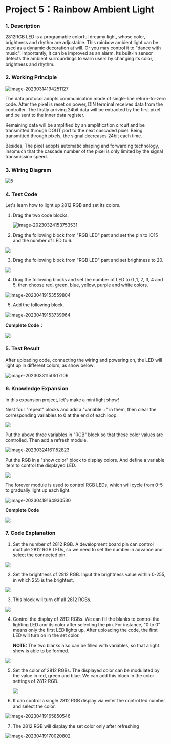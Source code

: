 # **Project 5：Rainbow Ambient Light**

### **1. Description**

2812RGB LED is a programable colorful dreamy light, whose color, brightness and rhythm are adjustable.  This rainbow ambient light can be used as a dynamic decoration at will. Or you may control it to "dance with music". Importantly, it can be improved as an alarm. Its built-in sensor detects the ambient surroundings to warn users by changing  its color, brightness and rhythm.

### **2. Working Principle**

![image-20230314194251127](./media/image-20230314194251127.png)

The data protocol adopts communication mode of single-line return-to-zero code. After the pixel is reset on power, DIN terminal receives data from the controller. The firstly arriving 24bit data will be extracted by the first pixel and be sent to the inner data register. 

Remaining data will be amplified by an amplification circuit and be transmitted through DOUT port to the next cascaded pixel. 
Being transmitted through pixels, the signal decreases 24bit each time. 

Besides, The pixel adopts automatic shaping and forwarding technology, insomuch that the cascade number of the pixel is only limited by the signal transmission speed.



### **3. Wiring Diagram**

![5](./media/5.jpg)

### **4. Test Code**

Let's learn how to light up 2812 RGB and set its colors. 

1. Drag the two code blocks.

   ![image-20230324153753531](./media/image-20230324145038355.png)

2. Drag the following block from "RGB LED" part and set the pin to IO15 and the number of LED to 6.

![](./media/image-20230419153204292.png)

3. Drag the following block from "RGB LED" part and set brightness to 20. 

![](./media/image-20230419153243384.png)

4. Drag the following blocks and set the number of LED to 0 ,1, 2, 3, 4 and 5, then choose red, green, blue, yellow, purple and  white colors. 

![image-20230419153559804](./media/image-20230419153559804.png)

5. Add the following block.

![image-20230419153739964](./media/image-20230419153739964.png)



**Complete Code：**

![](./media/5-1-1681889952779-15.png)

### **5. Test Result**

After uploading code, connecting the wiring and powering on, the LED will light up in different colors, as show below:

![image-20230331150517106](./media/image-20230331150517106.png)

### **6. Knowledge Expansion**

In this expansion project, let's make a mini light show!

Nest four "repeat" blocks and add a "variable +" in them, then clear the corresponding variables to 0 at the end of each loop. 

![](./media/image-20230419164632176.png)

Put the above three variables in "RGB" block so that these color values are controlled. Then add a refresh module.

![image-20230324161152823](./media/image-20230324161152823.png)

Put the RGB in a "show color" block to display colors. And define a variable item to control the displayed LED.

![](./media/image-20230419165108703.png)

The forever module is used to control RGB LEDs, which will cycle from 0-5 to gradually light up each light.

![image-20230419164930530](./media/image-20230419164930530.png)

**Complete Code**

![](./media/5-2-1681893901460-17.png)

### **7. Code Explanation**

1. Set the number of 2812 RGB. A development board pin can control multiple 2812 RGB LEDs, so we need to set the number in advance and select the connected pin. 

![](./media/image-20230419165202324.png)

2. Set the brightness of 2812 RGB. Input the brightness value within 0-255, in which 255 is the brightest.

![](./media/image-20230419165248645.png)

3. This block will turn off all 2812 RGBs. 

![](./media/image-20230419165314775.png)

4. Control the display of 2812 RGBs. We can fill the blanks to control the lighting LED and its color after selecting the pin. For instance, "0 to 0" means only the first LED lights up. After uploading the code, the first LED will turn on in the set color.

   **NOTE:** The two blanks also can be filled with variables, so that a light show is able to be formed. 

![](./media/image-20230419165348171.png)

5. Set the color of 2812 RGBs. The displayed color can be modulated by the value in red, green and blue. We can add this block in the color settings of 2812 RGB.

   ![](./media/image-20230419165441257.png)

6. It can control a single 2812 RGB display via enter the control led number and select the color.

![image-20230419165850546](./media/image-20230419165850546.png)

7. The 2812 RGB will display the set color only after refreshing

![image-20230419170020802](./media/image-20230419170020802.png)
